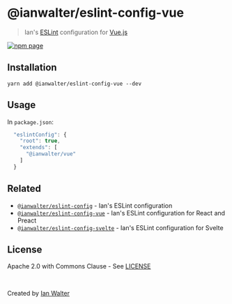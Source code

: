 # @ianwalter/eslint-config-vue
> Ian's [ESLint][eslintUrl] configuration for [Vue.js][vueUrl]

[![npm page][npmImage]][npmUrl]

## Installation

```console
yarn add @ianwalter/eslint-config-vue --dev
```

## Usage

In `package.json`:

```js
  "eslintConfig": {
    "root": true,
    "extends": [
      "@ianwalter/vue"
    ]
  }
```

## Related

* [`@ianwalter/eslint-config`][configUrl] - Ian's ESLint configuration
* [`@ianwalter/eslint-config-vue`][reactUrl] - Ian's ESLint configuration for
  React and Preact
* [`@ianwalter/eslint-config-svelte`][svelteUrl] - Ian's ESLint configuration for Svelte

## License

Apache 2.0 with Commons Clause - See [LICENSE][licenseUrl]

&nbsp;

Created by [Ian Walter](https://iankwalter.com)

[eslintUrl]: https://eslint.org/
[vueUrl]: https://vuejs.org/
[npmImage]: https://img.shields.io/npm/v/@ianwalter/eslint-config-vue.svg
[npmUrl]: https://www.npmjs.com/package/@ianwalter/eslint-config-vue
[configUrl]: https://github.com/ianwalter/eslint-config
[reactUrl]: https://github.com/ianwalter/eslint-config-react
[svelteUrl]: https://github.com/ianwalter/eslint-config-svelte
[licenseUrl]: https://github.com/ianwalter/eslint-config-vue/blob/main/LICENSE
